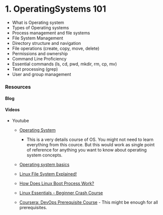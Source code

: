 # 1. OperatingSystems 101
* What is Operating system
* Types of Operating systems
* Process management and file systems
* File System Management
* Directory structure and navigation
* File operations (create, copy, move, delete)
* Permissions and ownership
* Command Line Proficiency
* Essential commands (ls, cd, pwd, mkdir, rm, cp, mv)
* Text processing (grep)
* User and group management

### Resources
#### Blog
#### Videos
* Youtube
  * [Operating System](https://www.youtube.com/watch?v=vBURTt97EkA&list=PLBlnK6fEyqRiVhbXDGLXDk_OQAeuVcp2O&index=1)
    * This is a very details course of OS.  You might not need to learn everything from this cource.  But this would work as single point of reference for anything you want to know about operating system concepts.
  
  * [Operating system basics ](https://www.youtube.com/watch?v=6-mdtMKfEYM)
  * [Linux File System Explained!](https://www.youtube.com/watch?v=bbmWOjuFmgA)
  * [How Does Linux Boot Process Work?](https://www.youtube.com/watch?v=XpFsMB6FoOs)
  * [Linux Essentials - Beginner Crash Course](https://www.youtube.com/watch?v=n_2jPbQornY)
  * [Coursera: DevOps Prerequisite Course](https://www.coursera.org/learn/devops-prerequisite-course) - This might be enough for all prerequisites.



    

